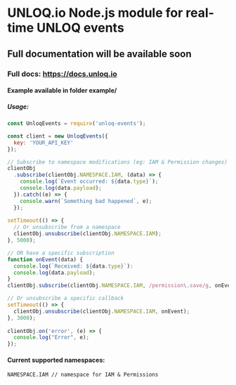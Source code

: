 # UNLOQ.io Node.js module for real-time UNLOQ events
## Full documentation will be available soon

### Full docs: https://docs.unloq.io

#### Example available in folder example/

##### Usage:
~~~~javascript
const UnloqEvents = require('unloq-events');

const client = new UnloqEvents({
  key: 'YOUR_API_KEY'
});

// Subscribe to namespace modifications (eg: IAM & Permission changes)
clientObj
  .subscribe(clientObj.NAMESPACE.IAM, (data) => {
    console.log(`Event occurred: ${data.type}`);
    console.log(data.payload);
  }).catch((e) => {
    console.warn(`Something bad happened`, e);
  });
  
setTimeout(() => {
  // Or unsubscribe from a namespace
  clientObj.unsubscribe(clientObj.NAMESPACE.IAM);
}, 5000);

// OR have a specific subscription
function onEvent(data) {
  console.log(`Received: ${data.type}`):
  console.log(data.payload);
}
clientObj.subscribe(clientObj.NAMESPACE.IAM, /permission\.save/g, onEvent);

// Or unsubscribe a specific callback
setTimeout(() => {
  clientObj.unsubscribe(clientObj.NAMESPACE.IAM, onEvent);
}, 3000);
  
clientObj.on('error', (e) => {
  console.log("Error", e);
});
~~~~

#### Current supported namespaces:
`
NAMESPACE.IAM // namespace for IAM & Permissions
`
